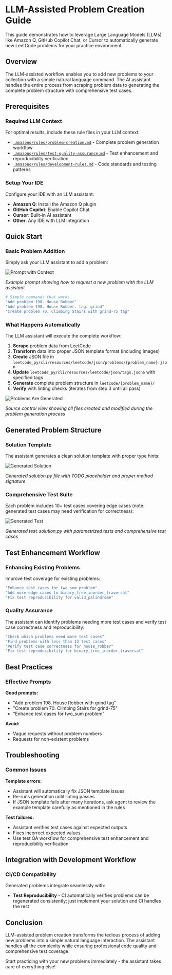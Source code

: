 # LLM-Assisted Problem Creation Guide

This guide demonstrates how to leverage Large Language Models (LLMs) like Amazon Q, GitHub Copilot Chat, or Cursor to automatically generate new LeetCode problems for your practice environment.

## Overview

The LLM-assisted workflow enables you to add new problems to your collection with a simple natural language command. The AI assistant handles the entire process from scraping problem data to generating the complete problem structure with comprehensive test cases.

## Prerequisites

### Required LLM Context

For optimal results, include these rule files in your LLM context:

- [`.amazonq/rules/problem-creation.md`](../.amazonq/rules/problem-creation.md) - Complete problem generation workflow
- [`.amazonq/rules/test-quality-assurance.md`](../.amazonq/rules/test-quality-assurance.md) - Test enhancement and reproducibility verification
- [`.amazonq/rules/development-rules.md`](../.amazonq/rules/development-rules.md) - Code standards and testing patterns

### Setup Your IDE

Configure your IDE with an LLM assistant:

- **Amazon Q**: Install the Amazon Q plugin
- **GitHub Copilot**: Enable Copilot Chat
- **Cursor**: Built-in AI assistant
- **Other**: Any IDE with LLM integration

## Quick Start

### Basic Problem Addition

Simply ask your LLM assistant to add a problem:

![Prompt with Context](images/prompt-with-context.png)

_Example prompt showing how to request a new problem with the LLM assistant_

```bash
# Simple commands that work:
"Add problem 198. House Robber"
"Add problem 198. House Robber. tag: grind"
"Create problem 70. Climbing Stairs with grind-75 tag"
```

### What Happens Automatically

The LLM assistant will execute the complete workflow:

1. **Scrape** problem data from LeetCode
2. **Transform** data into proper JSON template format (including images)
3. **Create** JSON file in `leetcode_py/cli/resources/leetcode/json/problems/{problem_name}.json`
4. **Update** `leetcode_py/cli/resources/leetcode/json/tags.json5` with specified tags
5. **Generate** complete problem structure in `leetcode/{problem_name}/`
6. **Verify** with linting checks (iterates from step 3 until all pass)

![Problems Are Generated](images/problems-are-generated.png)

_Source control view showing all files created and modified during the problem generation process_

## Generated Problem Structure

### Solution Template

The assistant generates a clean solution template with proper type hints:

![Generated Solution](images/generated-solution.png)

_Generated solution.py file with TODO placeholder and proper method signature_

### Comprehensive Test Suite

Each problem includes 10+ test cases covering edge cases (note: generated test cases may need verification for correctness):

![Generated Test](images/generated-test.png)

_Generated test_solution.py with parametrized tests and comprehensive test cases_

## Test Enhancement Workflow

### Enhancing Existing Problems

Improve test coverage for existing problems:

```bash
"Enhance test cases for two_sum problem"
"Add more edge cases to binary_tree_inorder_traversal"
"Fix test reproducibility for valid_palindrome"
```

### Quality Assurance

The assistant can identify problems needing more test cases and verify test case correctness and reproducibility:

```bash
"Check which problems need more test cases"
"Find problems with less than 12 test cases"
"Verify test case correctness for house_robber"
"Fix test reproducibility for binary_tree_inorder_traversal"
```

## Best Practices

### Effective Prompts

**Good prompts:**

- "Add problem 198. House Robber with grind tag"
- "Create problem 70. Climbing Stairs for grind-75"
- "Enhance test cases for two_sum problem"

**Avoid:**

- Vague requests without problem numbers
- Requests for non-existent problems

## Troubleshooting

### Common Issues

**Template errors:**

- Assistant will automatically fix JSON template issues
- Re-runs generation until linting passes
- If JSON template fails after many iterations, ask agent to review the example template carefully as mentioned in the rules

**Test failures:**

- Assistant verifies test cases against expected outputs
- Fixes incorrect expected values
- Use test QA workflow for comprehensive test enhancement and reproducibility verification

## Integration with Development Workflow

### CI/CD Compatibility

Generated problems integrate seamlessly with:

- **Test Reproducibility** - CI automatically verifies problems can be regenerated consistently; just implement your solution and CI handles the rest

## Conclusion

LLM-assisted problem creation transforms the tedious process of adding new problems into a simple natural language interaction. The assistant handles all the complexity while ensuring professional code quality and comprehensive test coverage.

Start practicing with your new problems immediately - the assistant takes care of everything else!
